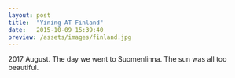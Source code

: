 ```yaml
---
layout: post
title:  "Yining AT Finland"
date:   2015-10-09 15:39:40
preview: /assets/images/finland.jpg
---
```


2017 August.  The day we went to Suomenlinna. The sun was all too beautiful. 
